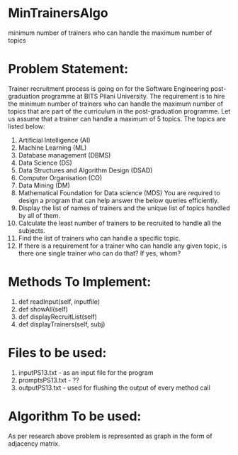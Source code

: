 # MinTrainersAlgo
minimum number of trainers who can handle the maximum number of topics

# Problem Statement:
   Trainer recruitment process is going on for the Software Engineering post-graduation programme at BITS Pilani University. The requirement is to hire the minimum number of trainers who can handle the maximum number of topics that are part of the curriculum in the post-graduation programme. Let us assume that a trainer can handle a maximum of 5 topics. The topics are listed below:

1. Artificial Intelligence (AI)
2. Machine Learning (ML)
3. Database management (DBMS)
4. Data Science (DS)
5. Data Structures and Algorithm Design (DSAD)
6. Computer Organisation (CO)
7. Data Mining (DM)
8. Mathematical Foundation for Data science (MDS)
   You are required to design a program that can help answer the below queries efficiently.
1. Display the list of names of trainers and the unique list of topics handled by all of them.
2. Calculate the least number of trainers to be recruited to handle all the subjects.
3. Find the list of trainers who can handle a specific topic.
4. If there is a requirement for a trainer who can handle any given topic, is there one single trainer
   who can do that? If yes, whom?
   
# Methods To Implement:
1. def readInput(self, inputfile)
2. def showAll(self)
3. def displayRecruitList(self)
4. def displayTrainers(self, subj)

# Files to be used:
1. inputPS13.txt - as an input file for the program
2. promptsPS13.txt - ??
3. outputPS13.txt - used for flushing the output of every method call

# Algorithm To be used:
As per research above problem is represented as graph in the form of adjacency matrix.